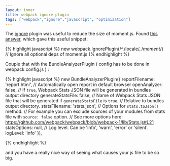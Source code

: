 ```yaml
---
layout: inner
title: webpack ignore plugin
tags: ["webpack","ignore","javascript", "optimization"]
---
```

The [ignore](https://webpack.github.io/docs/list-of-plugins.html#ignoreplugin) plugin was useful to
reduce the size of moment.js. Found [this answer](https://github.com/moment/moment/issues/2373#issuecomment-233293900),
which gave this useful snippet:

{% highlight javascript %}
new webpack.IgnorePlugin(/^\.\/locale$/, /moment$/) // Ignore all optional deps of moment.js
{% endhighlight %}

Couple that with the BundleAnalyzerPlugin ( config has to be done in webpack.config.js ) :

{% highlight javascript %}
new BundleAnalyzerPlugin({
  reportFilename: 'report.html',
  // Automatically open report in default browser
  openAnalyzer: false,
  // If `true`, Webpack Stats JSON file will be generated in bundles output directory
  generateStatsFile: false,
  // Name of Webpack Stats JSON file that will be generated if `generateStatsFile` is `true`.
  // Relative to bundles output directory.
  statsFilename: 'stats.json',
  // Options for `stats.toJson()` method.
  // For example you can exclude sources of your modules from stats file with `source: false` option.
  // See more options here: https://github.com/webpack/webpack/blob/webpack-1/lib/Stats.js#L21
  statsOptions: null,
  // Log level. Can be 'info', 'warn', 'error' or 'silent'.
  logLevel: 'info'
}),

{% endhighlight %}

and you have a really nice way of seeing what causes your js file to be so big.
